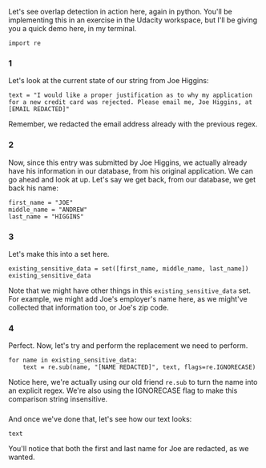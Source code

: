 Let's see overlap detection in action here, again in python. You'll be implementing this in an exercise in the Udacity workspace, but I'll be giving you a quick demo here, in my terminal.

    import re


### 1
Let's look at the current state of our string from Joe Higgins:

    text = "I would like a proper justification as to why my application for a new credit card was rejected. Please email me, Joe Higgins, at [EMAIL REDACTED]"

Remember, we redacted the email address already with the previous regex.

### 2
Now, since this entry was submitted by Joe Higgins, we actually already have his information in our database, from his original application. We can go ahead and look at up. Let's say we get back, from our database, we get back his name:

    first_name = "JOE"
    middle_name = "ANDREW"
    last_name = "HIGGINS"

### 3

Let's make this into a set here.

    existing_sensitive_data = set([first_name, middle_name, last_name])
    existing_sensitive_data

Note that we might have other things in this `existing_sensitive_data` set. For example, we might add Joe's employer's name here, as we might've collected that information too, or Joe's zip code.

### 4

Perfect. Now, let's try and perform the replacement we need to perform.

    for name in existing_sensitive_data:
        text = re.sub(name, "[NAME REDACTED]", text, flags=re.IGNORECASE)

Notice here, we're actually using our old friend `re.sub` to turn the name into an explicit regex. We're also using the IGNORECASE flag to make this comparison string insensitive.

###

And once we've done that, let's see how our text looks:

    text


You'll notice that both the first and last name for Joe are redacted, as we wanted.